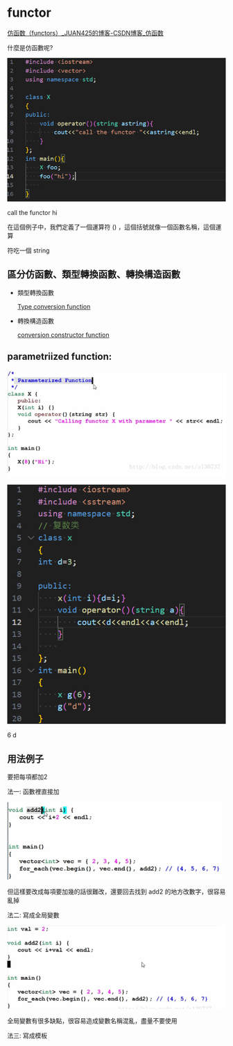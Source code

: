 # functor

[仿函数（functors）_JUAN425的博客-CSDN博客_仿函数](https://blog.csdn.net/a130737/article/details/38147143)

什麼是仿函數呢?

![call the functor hi](functor%200390571d79af41af820b16843f44361d/Untitled.png)

call the functor hi

在這個例子中，我們定義了一個運算符 () ，這個括號就像一個函數名稱，這個運算

符吃一個 string

## 區分仿函數、類型轉換函數、轉換構造函數

- 類型轉換函數
    
    [Type conversion function](Type%20conversion%20function%20c8aae4938680439f8e37cbae5deb390a.md)
    
- 轉換構造函數
    
    [conversion constructor function](conversion%20constructor%20function%20f003d53f5d21445da47053491960c71d.md)
    

## parametriized function:

![Untitled](functor%200390571d79af41af820b16843f44361d/Untitled%201.png)

![6 d](functor%200390571d79af41af820b16843f44361d/Untitled%202.png)

6 d

## 用法例子

要把每項都加2

法一: 函數裡直接加

![Untitled](functor%200390571d79af41af820b16843f44361d/Untitled%203.png)

但這樣要改成每項要加幾的話很難改，還要回去找到 add2 的地方改數字，很容易亂掉

法二: 寫成全局變數

![Untitled](functor%200390571d79af41af820b16843f44361d/Untitled%204.png)

全局變數有很多缺點，很容易造成變數名稱混亂，盡量不要使用

法三: 寫成模板